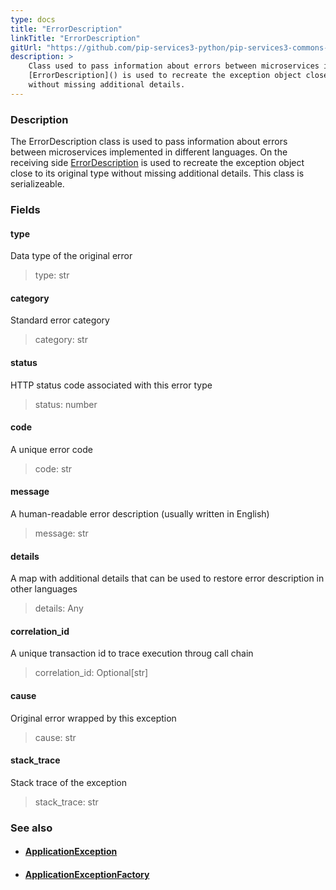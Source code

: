 ```yaml
---
type: docs
title: "ErrorDescription"
linkTitle: "ErrorDescription"
gitUrl: "https://github.com/pip-services3-python/pip-services3-commons-python"
description: >
    Class used to pass information about errors between microservices implemented in different languages. On the receiving side
    [ErrorDescription]() is used to recreate the exception object close to its original type
    without missing additional details.
---
```


### Description

The ErrorDescription class is used to pass information about errors between microservices implemented in different languages. On the receiving side [ErrorDescription]() is used to recreate the exception object close to its original type without missing additional details. This class is serializeable.

### Fields

<span class="hide-title-link">

#### type
Data type of the original error 
> type: str

#### category
Standard error category 
> category: str

#### status
HTTP status code associated with this error type 
> status: number

#### code
A unique error code 
> code: str

#### message
A human-readable error description (usually written in English) 
> message: str

#### details
A map with additional details that can be used to restore error description in other languages 
> details: Any

#### correlation_id
A unique transaction id to trace execution throug call chain    
> correlation_id: Optional[str]

#### cause
Original error wrapped by this exception  
> cause: str

#### stack_trace
Stack trace of the exception  
> stack_trace: str

</span>


### See also
- #### [ApplicationException](../application_exception)
- #### [ApplicationExceptionFactory](../application_exception_factory)
